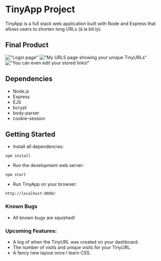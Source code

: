 # TinyApp Project

TinyApp is a full stack web application built with Node and Express that allows users to shorten long URLs (à la bit.ly).

## Final Product

!["Login page"](#)
!["My URLS page showing your unique TinyURLs"](#)
!["You can even edit your stored links!"](#)

## Dependencies

- Node.js
- Express
- EJS
- bcrypt
- body-parser
- cookie-session

## Getting Started

- Install all dependencies:
```
npm install
```

- Run the development web server:
```
npm start
```

- Run TinyApp on your browser:
```
http://localhost:8080/
```


### Known Bugs

- All known bugs are squished!

### Upcoming Features:

* A log of when the TinyURL was created on your dashboard.
* The number of visits and unique visits for your TinyURL.
* A fancy new layout once I learn CSS.

 
